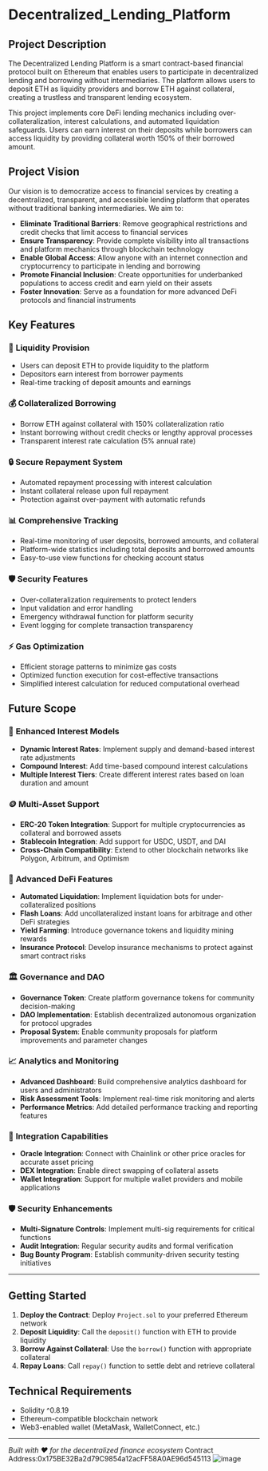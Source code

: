 # Decentralized_Lending_Platform

## Project Description

The Decentralized Lending Platform is a smart contract-based financial protocol built on Ethereum that enables users to participate in decentralized lending and borrowing without intermediaries. The platform allows users to deposit ETH as liquidity providers and borrow ETH against collateral, creating a trustless and transparent lending ecosystem.

This project implements core DeFi lending mechanics including over-collateralization, interest calculations, and automated liquidation safeguards. Users can earn interest on their deposits while borrowers can access liquidity by providing collateral worth 150% of their borrowed amount.

## Project Vision

Our vision is to democratize access to financial services by creating a decentralized, transparent, and accessible lending platform that operates without traditional banking intermediaries. We aim to:

- **Eliminate Traditional Barriers**: Remove geographical restrictions and credit checks that limit access to financial services
- **Ensure Transparency**: Provide complete visibility into all transactions and platform mechanics through blockchain technology
- **Enable Global Access**: Allow anyone with an internet connection and cryptocurrency to participate in lending and borrowing
- **Promote Financial Inclusion**: Create opportunities for underbanked populations to access credit and earn yield on their assets
- **Foster Innovation**: Serve as a foundation for more advanced DeFi protocols and financial instruments

## Key Features

### 🏦 **Liquidity Provision**
- Users can deposit ETH to provide liquidity to the platform
- Depositors earn interest from borrower payments
- Real-time tracking of deposit amounts and earnings

### 💰 **Collateralized Borrowing**
- Borrow ETH against collateral with 150% collateralization ratio
- Instant borrowing without credit checks or lengthy approval processes
- Transparent interest rate calculation (5% annual rate)

### 🔒 **Secure Repayment System**
- Automated repayment processing with interest calculation
- Instant collateral release upon full repayment
- Protection against over-payment with automatic refunds

### 📊 **Comprehensive Tracking**
- Real-time monitoring of user deposits, borrowed amounts, and collateral
- Platform-wide statistics including total deposits and borrowed amounts
- Easy-to-use view functions for checking account status

### 🛡️ **Security Features**
- Over-collateralization requirements to protect lenders
- Input validation and error handling
- Emergency withdrawal function for platform security
- Event logging for complete transaction transparency

### ⚡ **Gas Optimization**
- Efficient storage patterns to minimize gas costs
- Optimized function execution for cost-effective transactions
- Simplified interest calculation for reduced computational overhead

## Future Scope

### 🔄 **Enhanced Interest Models**
- **Dynamic Interest Rates**: Implement supply and demand-based interest rate adjustments
- **Compound Interest**: Add time-based compound interest calculations
- **Multiple Interest Tiers**: Create different interest rates based on loan duration and amount

### 🪙 **Multi-Asset Support**
- **ERC-20 Token Integration**: Support for multiple cryptocurrencies as collateral and borrowed assets
- **Stablecoin Integration**: Add support for USDC, USDT, and DAI
- **Cross-Chain Compatibility**: Extend to other blockchain networks like Polygon, Arbitrum, and Optimism

### 🤖 **Advanced DeFi Features**
- **Automated Liquidation**: Implement liquidation bots for under-collateralized positions
- **Flash Loans**: Add uncollateralized instant loans for arbitrage and other DeFi strategies
- **Yield Farming**: Introduce governance tokens and liquidity mining rewards
- **Insurance Protocol**: Develop insurance mechanisms to protect against smart contract risks

### 🏛️ **Governance and DAO**
- **Governance Token**: Create platform governance tokens for community decision-making
- **DAO Implementation**: Establish decentralized autonomous organization for protocol upgrades
- **Proposal System**: Enable community proposals for platform improvements and parameter changes

### 📈 **Analytics and Monitoring**
- **Advanced Dashboard**: Build comprehensive analytics dashboard for users and administrators
- **Risk Assessment Tools**: Implement real-time risk monitoring and alerts
- **Performance Metrics**: Add detailed performance tracking and reporting features

### 🔗 **Integration Capabilities**
- **Oracle Integration**: Connect with Chainlink or other price oracles for accurate asset pricing
- **DEX Integration**: Enable direct swapping of collateral assets
- **Wallet Integration**: Support for multiple wallet providers and mobile applications

### 🛡️ **Security Enhancements**
- **Multi-Signature Controls**: Implement multi-sig requirements for critical functions
- **Audit Integration**: Regular security audits and formal verification
- **Bug Bounty Program**: Establish community-driven security testing initiatives

---

## Getting Started

1. **Deploy the Contract**: Deploy `Project.sol` to your preferred Ethereum network
2. **Deposit Liquidity**: Call the `deposit()` function with ETH to provide liquidity
3. **Borrow Against Collateral**: Use the `borrow()` function with appropriate collateral
4. **Repay Loans**: Call `repay()` function to settle debt and retrieve collateral

## Technical Requirements

- Solidity ^0.8.19
- Ethereum-compatible blockchain network
- Web3-enabled wallet (MetaMask, WalletConnect, etc.)

---

*Built with ❤️ for the decentralized finance ecosystem*
Contract Address:0x175BE32Ba2d79C9854a12acFF58A0AE96d545113
![image](https://github.com/user-attachments/assets/6b30e59e-5e37-4b5b-9b49-03875e51c04f)


